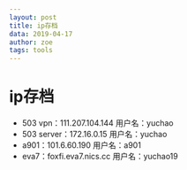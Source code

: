 ```yaml
---
layout: post
title: ip存档
data: 2019-04-17
author: zoe
tags: tools
---
```

# ip存档
- 503 vpn：111.207.104.144 用户名：yuchao
- 503 server：172.16.0.15 用户名：yuchao
- a901：101.6.60.190 用户名：a901
- eva7：foxfi.eva7.nics.cc 用户名：yuchao19
